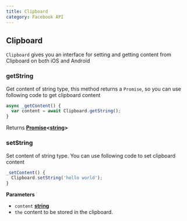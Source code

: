 ```yaml
---
title: Clipboard
category: Facebook API
---
```

<!-- Generated by documentation.js. Update this documentation by updating the source code. -->

## Clipboard

`Clipboard` gives you an interface for setting and getting content from Clipboard on both iOS and Android

### getString

Get content of string type, this method returns a `Promise`, so you can use following code to get clipboard content

```javascript
async _getContent() {
  var content = await Clipboard.getString();
}
```

Returns **[Promise](https://developer.mozilla.org/en-US/docs/Web/JavaScript/Reference/Global_Objects/Promise)&lt;[string](https://developer.mozilla.org/en-US/docs/Web/JavaScript/Reference/Global_Objects/String)>** 

### setString

Set content of string type. You can use following code to set clipboard content

```javascript
_setContent() {
  Clipboard.setString('hello world');
}
```

**Parameters**

-   `content` **[string](https://developer.mozilla.org/en-US/docs/Web/JavaScript/Reference/Global_Objects/String)** 
-   `the`  content to be stored in the clipboard.
